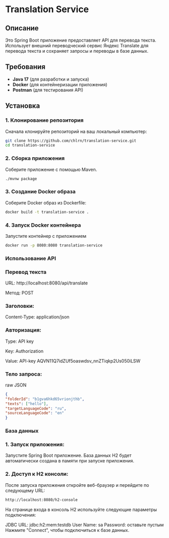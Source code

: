 # Translation Service

## Описание

Это Spring Boot приложение предоставляет API для перевода текста. Использует внешний переводческий сервис Яндекс Translate для перевода текста и сохраняет запросы и переводы в базе данных.

## Требования

- **Java 17** (для разработки и запуска)
- **Docker** (для контейнеризации приложения)
- **Postman** (для тестирования API)

## Установка

### 1. Клонирование репозитория

Сначала клонируйте репозиторий на ваш локальный компьютер:

```sh
git clone https://github.com/chlrn/translation-service.git
cd translation-service
```
### 2. Сборка приложения
Соберите приложение с помощью Maven.

```sh
./mvnw package
```
### 3. Создание Docker образа
Соберите Docker образ из Dockerfile:
```sh
docker build -t translation-service .
```

### 4. Запуск Docker контейнера
Запустите контейнер с приложением
```sh
docker run -p 8080:8080 translation-service
```

### Использование API

### Перевод текста

URL: http://localhost:8080/api/translate

Метод: POST

### Заголовки:

Content-Type: application/json

### Авторизация: 

Type: API key

Key: Authorization 

Value: API-key AQVN11Q7idZUf5oaswdsv_nnZTiqkp2Us050iLSW

### Тело запроса: 
raw JSON
```json
{
"folderId": "b1gva6hkd65vrionjthb",
"texts": ["hello"],
"targetLanguageCode": "ru",
"sourceLanguageCode": "en"
}
```

### База данных
### 1. Запуск приложения:
Запустите Spring Boot приложение. База данных H2 будет автоматически создана в памяти при запуске приложения.

### 2. Доступ к H2 консоли:
После запуска приложения откройте веб-браузер и перейдите по следующему URL:
```bash
http://localhost:8080/h2-console
```
На странице входа в консоль H2 используйте следующие параметры подключения:

JDBC URL: jdbc:h2:mem:testdb
User Name: sa
Password: оставьте пустым
Нажмите "Connect", чтобы подключиться к базе данных.
